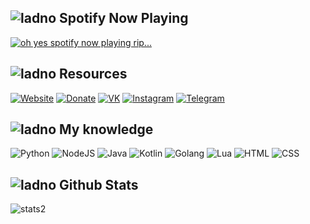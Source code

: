 ## ![ladno](https://rf0x3d.su/maybe_assets/music_outline_28.svg) Spotify Now Playing


[![oh yes spotify now playing rip...](https://rf0x3d.su/spotify)](https://open.spotify.com/user/f7ym6y1eyyxpquhc0zt6ddocs)


## ![ladno](https://rf0x3d.su/maybe_assets/computer_outline_28.svg) Resources
  [![Website](https://rf0x3d.su/maybe_assets/globe_outline_28.svg)](https://rf0x3d.su)
  [![Donate](https://rf0x3d.su/maybe_assets/money_transfer_outline_28.svg)](https://rf0x3d.su/donate)
  [![VK](https://rf0x3d.su/maybe_assets/logo_vk_outline_28.svg)](https://vk.com/rfoxxxy)
  [![Instagram](https://rf0x3d.su/maybe_assets/story_outline_28.svg)](https://instagram.com/rf0x3dd)
  [![Telegram](https://rf0x3d.su/maybe_assets/location_outline_28.svg)](https://t.me/rf0x1d)

## ![ladno](https://rf0x3d.su/maybe_assets/airplay_video_outline_28.svg) My knowledge
![Python](https://rf0x3d.su/maybe_assets/language-python.svg)
![NodeJS](https://rf0x3d.su/maybe_assets/nodejs.svg)
![Java](https://rf0x3d.su/maybe_assets/language-java.svg)
![Kotlin](https://rf0x3d.su/maybe_assets/language-kotlin.svg)
![Golang](https://rf0x3d.su/maybe_assets/language-go.svg)
![Lua](https://rf0x3d.su/maybe_assets/language-lua.svg)
![HTML](https://rf0x3d.su/maybe_assets/language-html5.svg)
![CSS](https://rf0x3d.su/maybe_assets/language-css3.svg)


## ![ladno](https://rf0x3d.su/maybe_assets/statistics_outline_28.svg) Github Stats
![stats2](https://komarev.com/ghpvc/?username=rfoxxxy&style=flat)
